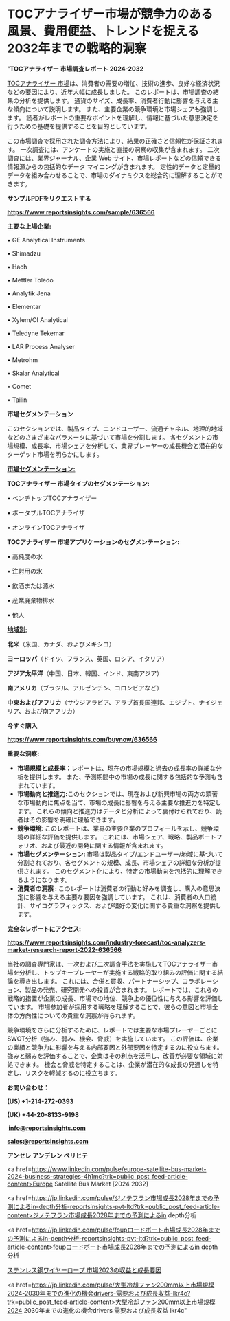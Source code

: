 # TOCアナライザー市場が競争力のある風景、費用便益、トレンドを捉える2032年までの戦略的洞察

"<strong>TOCアナライザー 市場調査レポート 2024-2032</strong>

<a href=https://www.reportsinsights.com/sample/636566>TOCアナライザー 市場</a>は、消費者の需要の増加、技術の進歩、良好な経済状況などの要因により、近年大幅に成長しました。 このレポートは、市場調査の結果の分析を提供します。 通貨のサイズ、成長率、消費者行動に影響を与える主な傾向について説明します。 また、主要企業の競争環境と市場シェアも強調します。 読者がレポートの重要なポイントを理解し、情報に基づいた意思決定を行うための基礎を提供することを目的としています。

この市場調査で採用された調査方法により、結果の正確さと信頼性が保証されます。 一次調査には、アンケートの実施と直接の洞察の収集が含まれます。 二次調査には、業界ジャーナル、企業 Web サイト、市場レポートなどの信頼できる情報源からの包括的なデータ マイニングが含まれます。 定性的データと定量的データを組み合わせることで、市場のダイナミクスを総合的に理解することができます。

<strong><b>サンプルPDFをリクエストする</b></strong>

<a href=https://www.reportsinsights.com/sample/636566><strong><u>https://www.reportsinsights.com/sample/636566</u></strong></a>

<strong>主要な上場企業:</strong>

• GE Analytical Instruments

• Shimadzu

• Hach

• Mettler Toledo

• Analytik Jena

• Elementar

• Xylem/OI Analytical

• Teledyne Tekemar

• LAR Process Analyser

• Metrohm

• Skalar Analytical

• Comet

• Tailin

<strong>市場セグメンテーション</strong>

このセクションでは、製品タイプ、エンドユーザー、流通チャネル、地理的地域などのさまざまなパラメータに基づいて市場を分割します。 各セグメントの市場規模、成長率、市場シェアを分析して、業界プレーヤーの成長機会と潜在的なターゲット市場を明らかにします。

<strong><u>市場セグメンテーション</u></strong><strong><u>:</u></strong>

<strong>TOCアナライザー 市場タイプのセグメンテーション:</strong>

• ベンチトップTOCアナライザー

• ポータブルTOCアナライザ

• オンラインTOCアナライザ

<strong>TOCアナライザー 市場アプリケーションのセグメンテーション:</strong>

• 高純度の水

• 注射用の水

• 飲酒または源水

• 産業廃棄物排水

• 他人

<strong><u>地域別</u></strong><strong><u>:</u></strong>

<strong>北米</strong>（米国、カナダ、およびメキシコ）

<strong>ヨーロッパ</strong>（ドイツ、フランス、英国、ロシア、イタリア）

<strong>アジア太平洋</strong>（中国、日本、韓国、インド、東南アジア）

<strong>南アメリカ</strong>（ブラジル、アルゼンチン、コロンビアなど）

<strong>中東およびアフリカ</strong>（サウジアラビア、アラブ首長国連邦、エジプト、ナイジェリア、および南アフリカ）

<strong>今すぐ購入</strong>

<a href=https://www.reportsinsights.com/buynow/636566><strong><u>https://www.reportsinsights.com/buynow/636566</u></strong></a>

<strong>重要な洞察:</strong>
<ul>
  <li><strong>市場規模と成長率：</strong>レポートは、現在の市場規模と過去の成長率の詳細な分析を提供します。 また、予測期間中の市場の成長に関する包括的な予測も含まれています。</li>
  <li><strong>市場動向と推進力:</strong>このセクションでは、現在および新興市場の両方の顕著な市場動向に焦点を当て、市場の成長に影響を与える主要な推進力を特定します。 これらの傾向と推進力はデータと分析によって裏付けられており、読者はその影響を明確に理解できます。</li>
  <li><strong>競争環境</strong>: このレポートは、業界の主要企業のプロフィールを示し、競争環境の詳細な評価を提供します。 これには、市場シェア、戦略、製品ポートフォリオ、および最近の開発に関する情報が含まれます。</li>
  <li><strong>市場セグメンテーション: </strong>市場は製品タイプ/エンドユーザー/地域に基づいて分割されており、各セグメントの規模、成長、市場シェアの詳細な分析が提供されます。 このセグメント化により、特定の市場動向を包括的に理解できるようになります。</li>
  <li><strong>消費者の洞察 : </strong>このレポートは消費者の行動と好みを調査し、購入の意思決定に影響を与える主要な要因を強調しています。 これは、消費者の人口統計、サイコグラフィックス、および嗜好の変化に関する貴重な洞察を提供します。</li>
</ul>
<strong>完全なレポートにアクセス:</strong>

<a href=https://www.reportsinsights.com/industry-forecast/toc-analyzers-market-research-report-2022-636566><strong><u><b>https://www.reportsinsights.com/industry-forecast/toc-analyzers-market-research-report-2022-636566</b></u></strong></a>

当社の調査専門家は、一次および二次調査手法を実施してTOCアナライザー市場を分析し、トップキープレーヤーが実施する戦略的取り組みの評価に関する結論を導き出します。 これには、合併と買収、パートナーシップ、コラボレーション、製品の発売、研究開発への投資が含まれます。 レポートでは、これらの戦略的措置が企業の成長、市場での地位、競争上の優位性に与える影響を評価しています。 市場参加者が採用する戦略を理解することで、彼らの意図と市場全体の方向性についての貴重な洞察が得られます。

競争環境をさらに分析するために、レポートでは主要な市場プレーヤーごとにSWOT分析（強み、弱み、機会、脅威）を実施しています。 この評価は、企業の業績と競争力に影響を与える内部要因と外部要因を特定するのに役立ちます。 強みと弱みを評価することで、企業はその利点を活用し、改善が必要な領域に対処できます。 機会と脅威を特定することは、企業が潜在的な成長の見通しを特定し、リスクを軽減するのに役立ちます。

<strong>お問い合わせ：</strong>

<strong>(US) +1-214-272-0393</strong>

<strong>(UK) +44-20-8133-9198</strong>

<strong> </strong><a href=info@reportsinsights.com><strong><u>info@reportsinsights.com</u></strong></a>

<a href=sales@reportsinsights.com><strong><u>sales@reportsinsights.com</u></strong></a>

<strong>アンセレ アンデレン ベリヒテ</strong>

<a href=https://www.linkedin.com/pulse/europe-satellite-bus-market-2024-business-strategies-4h1mc?trk=public_post_feed-article-content>Europe Satellite Bus Market [2024 2032]</a>

<a href=https://jp.linkedin.com/pulse/ジノテフラン市場成長2028年までの予測によるin-depth分析-reportsinsights-pvt-ltd?trk=public_post_feed-article-content>ジノテフラン市場成長2028年までの予測によるin depth分析</a>

<a href=https://jp.linkedin.com/pulse/foupロードポート市場成長2028年までの予測によるin-depth分析-reportsinsights-pvt-ltd?trk=public_post_feed-article-content>foupロードポート市場成長2028年までの予測によるin depth分析</a>

<a href=https://www.linkedin.com/pulse/ステンレス鋼ワイヤーロープ-市場2023の収益と成長要因-healthscope-news-245/>ステンレス鋼ワイヤーロープ 市場2023の収益と成長要因</a>

<a href=https://jp.linkedin.com/pulse/大型冷却ファン200mm以上市場規模2024-2030年までの進化の機会drivers-需要および成長収益-lkr4c?trk=public_post_feed-article-content>大型冷却ファン200mm以上市場規模2024 2030年までの進化の機会drivers 需要および成長収益 lkr4c</a>"
